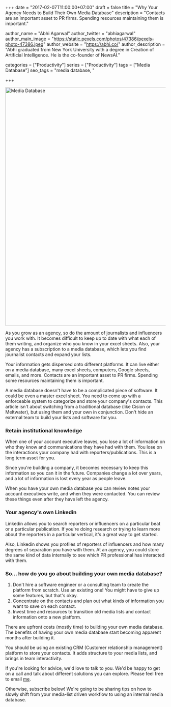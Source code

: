 +++
date = "2017-02-07T11:00:00+07:00"
draft = false
title = "Why Your Agency Needs to Build Their Own Media Database"
description = "Contacts are an important asset to PR firms. Spending resources maintaining them is important."

author_name = "Abhi Agarwal"
author_twitter = "abhiagarwal"
author_main_image = "https://static.pexels.com/photos/47386/pexels-photo-47386.jpeg"
author_website = "https://abhi.co/"
author_description = "Abhi graduated from New York University with a degree in Creation of Artificial Intelligence. He is the co-founder of NewsAI."

categories = ["Productivity"]
series = ["Productivity"]
tags = ["Media Database"]
seo_tags = "media database, "

+++

<img src="https://static.pexels.com/photos/47386/pexels-photo-47386.jpeg" width="750px" alt="Media Database">

As you grow as an agency, so do the amount of journalists and influencers you work with. It becomes difficult to keep up to date with what each of them writing, and organize who you know in your excel sheets. Also, your agency has a subscription to a media database, which lets you find journalist contacts and expand your lists.

Your information gets dispersed onto different platforms. It can live either on a media database, many excel sheets, computers, Google sheets, emails, and more. Contacts are an important asset to PR firms. Spending some resources maintaining them is important.

A media database doesn't have to be a complicated piece of software. It could be even a master excel sheet. You need to come up with a enforceable system to categorize and store your company's contacts. This article isn't about switching from a traditional database (like Cision or Meltwater), but using them and your own in conjunction. Don't hide an external team to build your lists and software for you.

### Retain institutional knowledge

When one of your account executive leaves, you lose a lot of information on who they know and communications they have had with them. You lose on the interactions your company had with reporters/publications. This is a long term asset for you.

Since you're building a company, it becomes necessary to keep this information so you can it in the future. Companies change a lot over years, and a lot of information is lost every year as people leave.

When you have your own media database you can review notes your account executives write, and when they were contacted. You can review these things even after they have left the agency.

### Your agency's own Linkedin

Linkedin allows you to search reporters or influencers on a particular beat or a particular publication. If you're doing research or trying to learn more about the reporters in a particular vertical, it's a great way to get started.

Also, Linkedin shows you profiles of reporters of influencers and how many degrees of separation you have with them. At an agency, you could store the same kind of data internally to see which PR professional has interacted with them.

### So... how do you go about building your own media database?

1. Don't hire a software engineer or a consulting team to create the platform from scratch. Use an existing one! You might have to give up some features, but that's okay.
2. Concentrate on the contacts and plan out what kinds of information you want to save on each contact.
3. Invest time and resources to transition old media lists and contact information onto a new platform.

There are upfront costs (mostly time) to building your own media database. The benefits of having your own media database start becoming apparent months after building it.

You should be using an existing CRM (Customer relationship management) platform to store your contacts. It adds structure to your media lists, and brings in team interactivity.

If you're looking for advice, we'd love to talk to you. We'd be happy to get on a call and talk about different solutions you can explore. Please feel free to email [me](mailto:abhi@newsai.co).

Otherwise, subscribe below! We're going to be sharing tips on how to slowly shift from your media-list driven workflow to using an internal media database.
